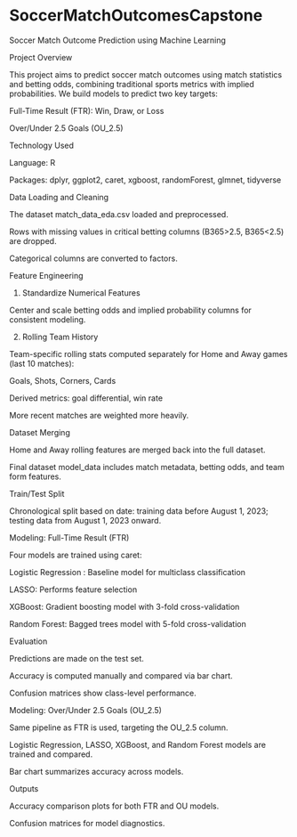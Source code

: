 # SoccerMatchOutcomesCapstone

Soccer Match Outcome Prediction using Machine Learning

Project Overview

This project aims to predict soccer match outcomes using match statistics and betting odds, combining traditional sports metrics with implied probabilities. We build models to predict two key targets:

Full-Time Result (FTR): Win, Draw, or Loss

Over/Under 2.5 Goals (OU_2.5)

Technology Used

Language: R

Packages: dplyr, ggplot2, caret, xgboost, randomForest, glmnet, tidyverse

Data Loading and Cleaning

The dataset match_data_eda.csv loaded and preprocessed.

Rows with missing values in critical betting columns (B365>2.5, B365<2.5) are dropped.

Categorical columns are converted to factors.

Feature Engineering

1. Standardize Numerical Features

Center and scale betting odds and implied probability columns for consistent modeling.

2. Rolling Team History

Team-specific rolling stats computed separately for Home and Away games (last 10 matches):

Goals, Shots, Corners, Cards

Derived metrics: goal differential, win rate

More recent matches are weighted more heavily.

Dataset Merging

Home and Away rolling features are merged back into the full dataset.

Final dataset model_data includes match metadata, betting odds, and team form features.

Train/Test Split

Chronological split based on date: training data before August 1, 2023; testing data from August 1, 2023 onward.

Modeling: Full-Time Result (FTR)

Four models are trained using caret:

Logistic Regression : Baseline model for multiclass classification

LASSO: Performs feature selection

XGBoost: Gradient boosting model with 3-fold cross-validation

Random Forest: Bagged trees model with 5-fold cross-validation

Evaluation

Predictions are made on the test set.

Accuracy is computed manually and compared via bar chart.

Confusion matrices show class-level performance.

Modeling: Over/Under 2.5 Goals (OU_2.5)

Same pipeline as FTR is used, targeting the OU_2.5 column.

Logistic Regression, LASSO, XGBoost, and Random Forest models are trained and compared.

Bar chart summarizes accuracy across models.

Outputs

Accuracy comparison plots for both FTR and OU models.

Confusion matrices for model diagnostics.
